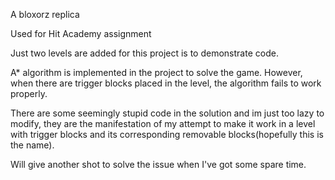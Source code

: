 A bloxorz replica

Used for Hit Academy assignment

Just two levels are added for this project is to demonstrate code.

A* algorithm is implemented in the project to solve the game. However, when there are trigger blocks placed in the level, the algorithm fails to work properly.

There are some seemingly stupid code in the solution and im just too lazy to modify, they are the manifestation of my attempt to make it work in a level with trigger blocks and its corresponding removable blocks(hopefully this is the name).

Will give another shot to solve the issue when I've got some spare time.
